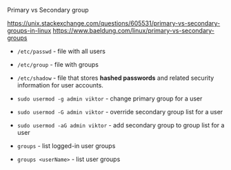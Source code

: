 Primary vs Secondary group

https://unix.stackexchange.com/questions/605531/primary-vs-secondary-groups-in-linux
https://www.baeldung.com/linux/primary-vs-secondary-groups

- `/etc/passwd` - file with all users
- `/etc/group` - file with groups
- `/etc/shadow` - file that stores **hashed passwords** and related security information for user accounts.

- `sudo usermod -g admin viktor` - change primary group for a user
- `sudo usermod -G admin viktor` - override secondary group list for a user
- `sudo usermod -aG admin viktor` - add secondary group to group list for a user

- `groups` - list logged-in user groups
- `groups <userName>` - list user groups
